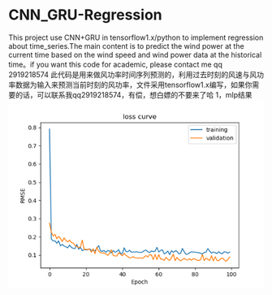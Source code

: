 # CNN_GRU-Regression
This project use CNN+GRU in tensorflow1.x/python to implement regression about time_series.The main content is to predict the wind power at the current time based on the wind speed and wind power data at the historical time。if you want this code for academic, please contact me qq 2919218574
此代码是用来做风功率时间序列预测的，利用过去时刻的风速与风功率数据为输入来预测当前时刻的风功率，文件采用tensorflow1.x编写，如果你需要的话，可以联系我qq2919218574，有偿，想白嫖的不要来了哈
1，mlp结果
![image](https://github.com/fish-kong/CNN_GRU-Regression/blob/master/功率预测/cnngru_loss.png)
